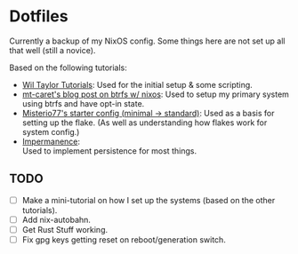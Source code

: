 # Dotfiles

Currently a backup of my NixOS config. Some things here are not set up all that well (still a novice).

Based on the following tutorials:
- [Wil Taylor Tutorials](https://linktr.ee/nixos): 
  Used for the initial setup & some scripting.
- [mt-caret's blog post on btrfs w/ nixos](https://mt-caret.github.io/blog/posts/2020-06-29-optin-state.html): 
  Used to setup my primary system using btrfs and have opt-in state.
- [Misterio77's starter config (minimal -> standard)](https://github.com/Misterio77/nix-starter-configs): 
  Used as a basis for setting up the flake. (As well as understanding how flakes work for system config.)
- [Impermanence](https://github.com/nix-community/impermanence):  
  Used to implement persistence for most things.

## TODO
- [ ] Make a mini-tutorial on how I set up the systems (based on the other tutorials).
- [ ] Add nix-autobahn.
- [ ] Get Rust Stuff working.
- [ ] Fix gpg keys getting reset on reboot/generation switch.

